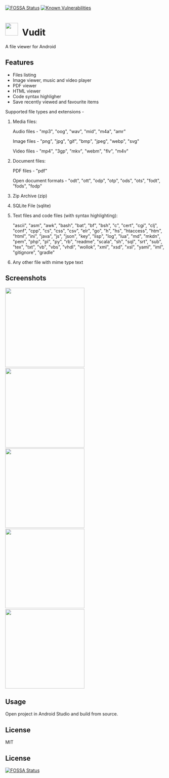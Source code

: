 [![FOSSA Status](https://app.fossa.io/api/projects/git%2Bgithub.com%2Fpraharshjain%2FVudit.svg?type=shield)](https://app.fossa.io/projects/git%2Bgithub.com%2Fpraharshjain%2FVudit?ref=badge_shield)
[![Known Vulnerabilities](https://snyk.io/test/github/praharshjain/Vudit/badge.svg)](https://snyk.io/test/github/praharshjain/Vudit)


<img src="https://github.com/praharshjain/Vudit/blob/master/app/src/main/res/mipmap-xxxhdpi/ic_launcher.png" width="40">&nbsp;&nbsp;Vudit
==========
A file viewer for Android

Features
----------------
* Files listing
* Image viewer, music and video player
* PDF viewer
* HTML viewer
* Code syntax highligher
* Save recently viewed and favourite items

Supported file types and extensions -

1. Media files:

    Audio files - "mp3", "oog", "wav", "mid", "m4a", "amr"  
    
    Image files - "png", "jpg", "gif", "bmp", "jpeg", "webp", "svg"  
    
    Video files - "mp4", "3gp", "mkv", "webm", "flv", "m4v"

2. Document files:

    PDF files - "pdf"
    
    Open document formats - "odt", "ott", "odp", "otp", "ods", "ots", "fodt", "fods", "fodp"  
    
3. Zip Archive (zip)

4. SQLite File (sqlite)

5. Text files and code files (with syntax highlighting):
    
    "ascii", "asm", "awk", "bash", "bat", "bf", "bsh", "c", "cert", "cgi", "clj", "conf", "cpp", "cs", "css", "csv", "elr", "go", "h", "hs", "htaccess", "htm", "html", "ini", "java", "js", "json", "key", "lisp", "log", "lua", "md", "mkdn", "pem", "php", "pl", "py", "rb", "readme", "scala", "sh", "sql", "srt", "sub", "tex", "txt", "vb", "vbs", "vhdl", "wollok", "xml", "xsd", "xsl", "yaml", "iml", "gitignore", "gradle"  
    
6. Any other file with mime type text

Screenshots
----------------
<img src="https://github.com/praharshjain/Vudit/blob/master/screenshots/1.png" width="250"> &nbsp;&nbsp;&nbsp;<img src="https://github.com/praharshjain/Vudit/blob/master/screenshots/2.png" width="250"> &nbsp;&nbsp;&nbsp;<img src="https://github.com/praharshjain/Vudit/blob/master/screenshots/3.png" width="250"> &nbsp;&nbsp;&nbsp;<img src="https://github.com/praharshjain/Vudit/blob/master/screenshots/4.png" width="250"> &nbsp;&nbsp;&nbsp;<img src="https://github.com/praharshjain/Vudit/blob/master/screenshots/5.png" width="250">

Usage
----------------
Open project in Android Studio and build from source.

License
----------------
MIT


## License
[![FOSSA Status](https://app.fossa.io/api/projects/git%2Bgithub.com%2Fpraharshjain%2FVudit.svg?type=large)](https://app.fossa.io/projects/git%2Bgithub.com%2Fpraharshjain%2FVudit?ref=badge_large)
